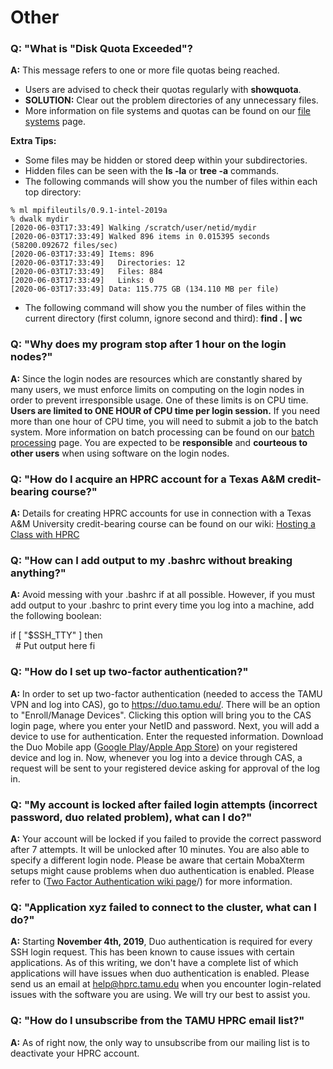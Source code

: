 # Other

### Q: "What is "Disk Quota Exceeded"?

**A:** This message refers to one or more file quotas being reached.

  - Users are advised to check their quotas regularly with
    **showquota**.
  - **SOLUTION:** Clear out the problem directories of any unnecessary
    files.
  - More information on file systems and quotas can be found on our [
    file systems](/All-Pages/Ada:Filesystems_and_Files/ "wikilink") page.

**Extra Tips:**

  - Some files may be hidden or stored deep within your subdirectories.
  - Hidden files can be seen with the **ls -la** or **tree -a**
    commands.
  - The following commands will show you the number of files within each
    top directory:

<!-- end list -->

    % ml mpifileutils/0.9.1-intel-2019a
    % dwalk mydir
    [2020-06-03T17:33:49] Walking /scratch/user/netid/mydir
    [2020-06-03T17:33:49] Walked 896 items in 0.015395 seconds (58200.092672 files/sec)
    [2020-06-03T17:33:49] Items: 896
    [2020-06-03T17:33:49]   Directories: 12
    [2020-06-03T17:33:49]   Files: 884
    [2020-06-03T17:33:49]   Links: 0
    [2020-06-03T17:33:49] Data: 115.775 GB (134.110 MB per file)

  - The following command will show you the number of files within the
    current directory (first column, ignore second and third): **find .
    | wc**

### Q: "Why does my program stop after 1 hour on the login nodes?"

**A:** Since the login nodes are resources which are constantly shared
by many users, we must enforce limits on computing on the login nodes in
order to prevent irresponsible usage. One of these limits is on CPU
time. **Users are limited to ONE HOUR of CPU time per login session.**
If you need more than one hour of CPU time, you will need to submit a
job to the batch system. More information on batch processing can be
found on our [ batch processing](/kb3/User-Guides/Terra/Terra@Batch/ "wikilink") page. You are
expected to be **responsible** and **courteous to other users** when
using software on the login nodes.

### Q: "How do I acquire an HPRC account for a Texas A\&M credit-bearing course?"

**A:** Details for creating HPRC accounts for use in connection with a
Texas A\&M University credit-bearing course can be found on our wiki: [
Hosting a Class with HPRC](/kb3/Helpful-Pages/HostingClass/HPRC@HostingClass/ "wikilink")

### Q: "How can I add output to my .bashrc without breaking anything?"

**A:** Avoid messing with your .bashrc if at all possible. However, if
you must add output to your .bashrc to print every time you log into a
machine, add the following boolean:

  if [ "$SSH_TTY" ]
  then  
    # Put output here
  fi

### Q: "How do I set up two-factor authentication?"

**A:** In order to set up two-factor authentication (needed to access
the TAMU VPN and log into CAS), go to <https://duo.tamu.edu/>. There
will be an option to "Enroll/Manage Devices". Clicking this option will
bring you to the CAS login page, where you enter your NetID and
password. Next, you will add a device to use for authentication. Enter
the requested information. Download the Duo Mobile app ([Google
Play](https://play.google.com/store/apps/details?id=com.duosecurity.duomobile&hl=en_US)/[Apple
App Store](https://itunes.apple.com/us/app/duo-mobile/id422663827?mt=8))
on your registered device and log in. Now, whenever you log into a
device through CAS, a request will be sent to your registered device
asking for approval of the log in.

### Q: "My account is locked after failed login attempts (incorrect password, duo related problem), what can I do?"

**A:** Your account will be locked if you failed to provide the correct
password after 7 attempts. It will be unlocked after 10 minutes. You are
also able to specify a different login node. Please be aware that
certain MobaXterm setups might cause problems when duo authentication is
enabled. Please refer to ([Two Factor Authentication wiki
page](/kb3/Helpful-Pages/Two-Factor/Two_Factor/)/) for more information.

### Q: "Application xyz failed to connect to the cluster, what can I do?"

**A:** Starting **November 4th, 2019**, Duo authentication is required
for every SSH login request. This has been known to cause issues with
certain applications. As of this writing, we don't have a complete list
of which applications will have issues when duo authentication is
enabled. Please send us an email at help@hprc.tamu.edu when you
encounter login-related issues with the software you are using. We will
try our best to assist you.

### Q: "How do I unsubscribe from the TAMU HPRC email list?"

**A:** As of right now, the only way to unsubscribe from our mailing
list is to deactivate your HPRC account.
